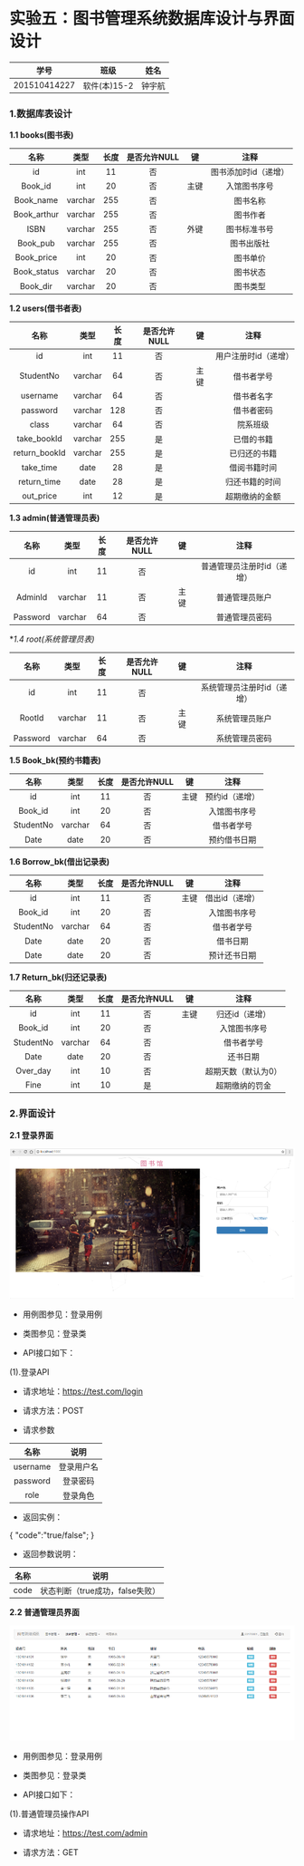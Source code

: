 ﻿# 实验五：图书管理系统数据库设计与界面设计


|学号|班级|姓名|
|:-------:|:-------------:|:----------:|
|201510414227|软件(本)15-2|钟宇航|
### 1.数据库表设计


**1.1 books(图书表)**


|名称|类型|长度|是否允许NULL|键|注释|
|:---:|:---:|:----:|:---:|:---:|:----:|
|id|int|11|否| |图书添加时id（递增）|
|Book_id|int|20|否|主键|入馆图书序号|
|Book_name|varchar|255|否| |图书名称|
|Book_arthur|varchar|255|否| |图书作者|
|ISBN|varchar|255|否| 外键|图书标准书号|
|Book_pub|varchar|255|否| |图书出版社|
|Book_price|int|20|否| |图书单价|
|Book_status|varchar|20|否|  |图书状态|
|Book_dir|varchar|20|否| |图书类型|

**1.2 users(借书者表)**


|名称|类型|长度|是否允许NULL|键|注释|
|:---:|:---:|:----:|:---:|:---:|:----:|
|id|int|11|否| |用户注册时id（递增）|
|StudentNo|varchar|64|否|主键|借书者学号|
|username|varchar|64|否| |借书者名字|
|password|varchar|128|否| |借书者密码|
|class|varchar|64|否| |院系班级|
|take_bookId|varchar|255|是| |已借的书籍|
|return_bookId|varchar|255|是| |已归还的书籍|
|take_time|date|28|是| |借阅书籍时间|
|return_time|date|28|是| |归还书籍的时间|
|out_price|int|12|是| |超期缴纳的金额|

**1.3 admin(普通管理员表)**


|名称|类型|长度|是否允许NULL|键|注释|
|:---:|:---:|:----:|:---:|:---:|:----:|
|id|int|11|否| |普通管理员注册时id（递增）|
|AdminId|varchar|11|否|主键|普通管理员账户|
|Password|varchar|64|否| |普通管理员密码|

**1.4 root(系统管理员表)*

|名称|类型|长度|是否允许NULL|键|注释|
|:---:|:---:|:----:|:---:|:---:|:----:|
|id|int|11|否| |系统管理员注册时id（递增）|
|RootId|varchar|11|否|主键|系统管理员账户|
|Password|varchar|64|否| |系统管理员密码|

**1.5 Book_bk(预约书籍表)**

|名称|类型|长度|是否允许NULL|键|注释|
|:---:|:---:|:----:|:---:|:---:|:----:|
|id|int|11|否| 主键|预约id（递增）|
|Book_id|int|20|否| |入馆图书序号|
|StudentNo|varchar|64|否| |借书者学号|
|Date|date|20|否| |预约借书日期|

**1.6 Borrow_bk(借出记录表)**

|名称|类型|长度|是否允许NULL|键|注释|
|:---:|:---:|:----:|:---:|:---:|:----:|
|id|int|11|否| 主键|借出id（递增）|
|Book_id|int|20|否| |入馆图书序号|
|StudentNo|varchar|64|否| |借书者学号|
|Date|date|20|否| |借书日期|
|Date|date|20|否| |预计还书日期|

**1.7 Return_bk(归还记录表)**

|名称|类型|长度|是否允许NULL|键|注释|
|:---:|:---:|:----:|:---:|:---:|:----:|
|id|int|11|否| 主键|归还id（递增）|
|Book_id|int|20|否| |入馆图书序号|
|StudentNo|varchar|64|否| |借书者学号|
|Date|date|20|否| |还书日期|
|Over_day|int|10|否| |超期天数（默认为0）|
|Fine|int|10|是| |超期缴纳的罚金|

### 2.界面设计

**2.1 登录界面**

![login](login.png)

- 用例图参见：登录用例

- 类图参见：登录类

- API接口如下：


(1).登录API
- 请求地址：https://test.com/login

- 请求方法：POST
- 请求参数

|名称|说明|
|:---:|:---:|
|username|登录用户名|
|password|登录密码|
|role|登录角色|

- 返回实例：

{
    "code":"true/false";
}

- 返回参数说明：

|名称|说明|
|:---:|:---:|
|code|状态判断（true成功，false失败）|

**2.2 普通管理员界面**

![admin](admin.png)

- 用例图参见：登录用例

- 类图参见：登录类

- API接口如下：


(1).普通管理员操作API

- 请求地址：https://test.com/admin

- 请求方法：GET
